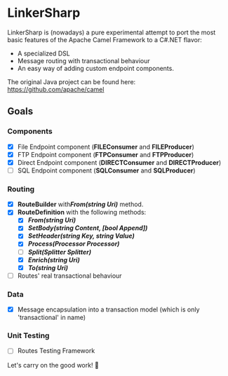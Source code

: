 # LinkerSharp

LinkerSharp is (nowadays) a pure experimental attempt to port the most basic features of the Apache Camel Framework to a C#.NET flavor:

- A specialized DSL
- Message routing with transactional behaviour
- An easy way of adding custom endpoint components.

The original Java project can be found here: https://github.com/apache/camel

## Goals

### Components
- [x] File Endpoint component (**FILEConsumer** and **FILEProducer**)
- [x] FTP Endpoint component (**FTPConsumer** and **FTPProducer**)
- [x] Direct Endpoint component (**DIRECTConsumer** and **DIRECTProducer**)
- [ ] SQL Endpoint component (**SQLConsumer** and **SQLProducer**)

### Routing
- [x] **RouteBuilder** with***From(string Uri)*** method.
- [x] **RouteDefinition** with the following methods:
	- [x] ***From(string Uri)***
	- [x] ***SetBody(string Content, [bool Append])***
	- [x] ***SetHeader(string Key, string Value)***
	- [x] ***Process(Processor Processor)***
	- [ ] ***Split(Splitter Splitter)***
	- [x] ***Enrich(string Uri)***
	- [x] ***To(string Uri)***
- [ ] Routes' real transactional behaviour

### Data
- [x] Message encapsulation into a transaction model (which is only 'transactional' in name)

### Unit Testing
- [ ] Routes Testing Framework

Let's carry on the good work! :metal:
